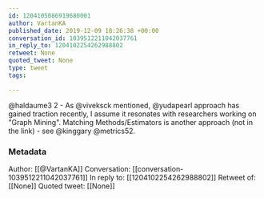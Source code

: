 ```yaml
---
id: 1204105086919680001
author: VartanKA
published_date: 2019-12-09 18:26:38 +00:00
conversation_id: 1039512211042037761
in_reply_to: 1204102254262988802
retweet: None
quoted_tweet: None
type: tweet
tags:

---
```


@haldaume3 2 - As @viveksck mentioned, @yudapearl  approach has gained traction recently, I assume it resonates with researchers  working on "Graph Mining". Matching Methods/Estimators is another approach (not in the link) - see @kinggary @metrics52.

### Metadata

Author: [[@VartanKA]]
Conversation: [[conversation-1039512211042037761]]
In reply to: [[1204102254262988802]]
Retweet of: [[None]]
Quoted tweet: [[None]]
